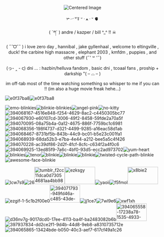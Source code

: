 <p align="center">
  <img src="https://github.com/user-attachments/assets/f06d183d-dc92-42ce-8e87-9ff02ae4f64a" alt="Centered Image" />
</p>


<p align="center">
✃𓄧꒷꒦  ᐡ ᐧ ﻌ ᐧ ᐡ  🫀
</p>




<p align="center">
( ´ཀ` )  andre / kazper / bill ^_^ !! ☠︎︎
</p>



<p align="center">
  ( ˶ˆᗜˆ˵ ) i love zero day , hannibal , jake gyllenhaal , welcome to eltingville , duck! the carbine high massacre , elephant 2003 , kmfdm , puppies , and other stuff (˶' ꒳ '˶) 
</p>




<p align="center">
  (っ- ‸ - ς)  dni ... : hazbin/helluva fandom , basic dni , tcoaal fans , proship + darkship  "( – ⌓ – ) 
</p>




<p align="center">
  im off-tab most of the time watching something so whisper to me if you can !! (im also a huge movie freak hehe...) 
</p>




![e0f37ba8](https://github.com/user-attachments/assets/76d1ffda-7504-4459-a12d-6630796f845e)![e0f37ba8](https://github.com/user-attachments/assets/76d1ffda-7504-4459-a12d-6630796f845e)




![emo-blinkies](https://github.com/user-attachments/assets/65df7ef6-b3f0-4681-be5e-1364618eb3ef)![blinkie-blinkies](https://github.com/user-attachments/assets/4eb716c7-05e8-4f36-914a-5860e6a1f55b)![angel-pink](https://github.com/user-attachments/assets/6b987784-add2-487c-b1ea-3ea5decbaf67)![no-kitty](https://github.com/user-attachments/assets/70eb1875-402d-4d2c-8b61-dff4e4cc5cee)![394068167-4516e848-f254-4629-8ac2-c4450305bc77](https://github.com/user-attachments/assets/568a1ad0-93ae-41be-9935-c9bc62473d39)![394067930-e60107cd-3006-49f2-8458-59fde2a70a5f](https://github.com/user-attachments/assets/d8873c90-de3f-4088-acef-f6ad3496dac4)![394070095-08a75b4a-0a12-4675-886f-7759bc1c6981](https://github.com/user-attachments/assets/d470ae30-bb86-44f3-bb00-8dcebe0a6cab)![394068356-198f4737-d321-4499-9285-a16eac58d1ab](https://github.com/user-attachments/assets/48387160-e249-40ab-ab3d-b8e31b098950)![394068467-8731bf5b-843b-44c9-bc01-b5e23c001fa1](https://github.com/user-attachments/assets/5af7fe88-33a8-4df8-945a-b4f66519e73f)![394068939-68da52b3-e7ba-4e44-a212-bee5a5c4f426](https://github.com/user-attachments/assets/2cbfb954-6694-4b41-b695-76bf913a9b8e)![394070228-ac39df86-2d2f-4fcf-8cfc-c634f2a4f0c6](https://github.com/user-attachments/assets/59641c59-96f6-4c21-8e97-2cd3f39493c4)![394069925-13ed85f9-7a6c-4bf0-93d5-ecc2ad973702](https://github.com/user-attachments/assets/5b14c81f-1372-4e53-80b3-33501faab006)![yum-heart](https://github.com/user-attachments/assets/0cfbba38-6f01-46cf-8a1c-54ba633bff14)![blinkies](https://github.com/user-attachments/assets/85c9e643-636b-43a0-8c36-b8ef65823c81)![tenor](https://github.com/user-attachments/assets/37fe94bc-fb17-4a03-9c90-04bd5b771006)![blinkie](https://github.com/user-attachments/assets/7393bdb3-4ccb-4ae9-aba9-bdbde2d6eca9)![blinkie](https://github.com/user-attachments/assets/68ee23f1-59eb-4655-ba1c-50994cbaa335)![blinkie](https://github.com/user-attachments/assets/82325b6c-c0df-45ba-b00e-6e384930c440)![twisted-cycle-path-blinkie](https://github.com/user-attachments/assets/051131d5-1dc9-451b-a991-7e54c6026b90)![awesome-face-blinkie](https://github.com/user-attachments/assets/fd44d43e-ae7f-4042-a448-d594e0382e9c)










![lcw7s9](https://github.com/user-attachments/assets/a2895be4-0cff-4269-9f61-b63e7823916e)![26](https://github.com/user-attachments/assets/4e7f4732-02be-4880-ae0e-fef4a90c7222)<img width="99" height="56" alt="tumblr_f2cc11dca0d73054681aa4bb987beb98_3a45a85b_100" src="https://github.com/user-attachments/assets/99424152-faff-4bcb-bc4f-1e4ff15d5ed3" /><img width="99" height="56" alt="ezksgy" src="https://github.com/user-attachments/assets/1274f8b8-b272-4885-b601-931187704a37" />![yaoii](https://github.com/user-attachments/assets/ebbf6a07-a79b-42dc-be31-0b0427dcd6eb)![f5fmol](https://github.com/user-attachments/assets/27018840-891f-47b8-affd-14a662dd43d2)<img width="99" height="56" alt="x8bie2" src="https://github.com/user-attachments/assets/3cb8a70f-bfc8-4407-9b25-a2770f329433" />![ezgif-1-5c1b2f00e0](https://github.com/user-attachments/assets/f7e46432-8071-4413-ab85-1e0cbfdc0480)<img width="99" height="57" alt="394071793-949fd46a-c485-43de-988e-61b55f65f5d2" src="https://github.com/user-attachments/assets/96834ee3-7c4c-40c5-8d55-0aad90d1c710" />![jj1ce7](https://github.com/user-attachments/assets/eed72388-d7de-4208-ad12-10b2207ee82f)![7wl9e6](https://github.com/user-attachments/assets/9e703ac0-68b4-4f2a-ad5e-e1f6a3a21455)![xwf1xh](https://github.com/user-attachments/assets/eb42a600-d6d1-4ceb-9374-8168004b280a)![d36nv7g-9017dcd0-17ee-4113-ba4f-ba2483082b6b](https://github.com/user-attachments/assets/fd28823c-f695-4460-8303-b78e5f9dd82d)<img width="99" height="57" alt="394065558-17238a78-1535-4933-aba8-109c639c5bc6" src="https://github.com/user-attachments/assets/df88d395-ab9e-4718-b08e-ead62c7f349c" />![397937834-dd2ce2f1-9d4b-44d8-9eb8-a8310735712e](https://github.com/user-attachments/assets/8e17f057-03d0-4bbb-af1c-4653ac70901e)![394065865-13424bde-b050-40c3-aef7-617cf49a1c26](https://github.com/user-attachments/assets/6615a71d-4417-4280-8cf1-3e966d332ec4)











































